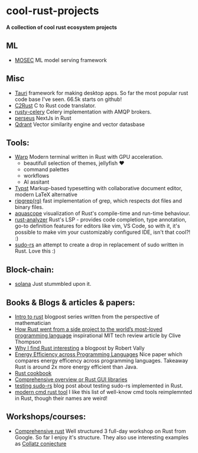 # cool-rust-projects

**A collection of cool rust ecosystem projects**

## ML
- [MOSEC](https://github.com/mosecorg/mosec) ML model serving framework

## Misc

- [Tauri](https://tauri.app/) framework for making desktop apps. So far the most popular rust code base I've seen. 66.5k starts on github!
- [C2Rust](https://c2rust.com/) C to Rust code translator.
- [rusty-celery](https://github.com/rusty-celery/rusty-celery) Celery implementation with AMQP brokers.
- [perseus](https://github.com/framesurge/perseus) NextJs in Rust
- [Qdrant](https://github.com/qdrant/qdrant) Vector similarity engine and vector datasbase

## Tools:

- [Warp](https://www.warp.dev/) Modern terminal written in Rust with GPU acceleration.
  - beautifull selection of themes, jellyfish ❤️
  - command palettes
  - workflows
  - AI assitant
 - [Typst](https://github.com/typst/typst) Markup-based typesetting with collaborative document editor, modern LaTeX alternative
 - [ripgrep(rg)](https://github.com/BurntSushi/ripgrep) fast implementation of grep, which respects dot files and binary files.
 - [aquascope](https://github.com/cognitive-engineering-lab/aquascope) visualization of Rust's compile-time and run-time behaviour.
 - [rust-analyzer](https://rust-analyzer.github.io) Rust's LSP - provides code completion, type annotation, go-to definition features for editors like vim, VS Code, so with it, it's possible to make vim your customizably configured IDE, isn't that cool?! :)
 - [sudo-rs](https://github.com/memorysafety/sudo-rs) an attempt to create a drop in replacement of sudo written in Rust. Love this :)

## Block-chain:
- [solana](https://github.com/solana-labs/solana) Just stummbled upon it.

## Books & Blogs & articles & papers:

- [Intro to rust](https://applied-math-coding.medium.com/list/an-introduction-into-rust-22c99777c5e5) blogpost series written from the perspective of mathematician
- [How Rust went from a side project to the world’s most-loved programming language](https://www.technologyreview.com/2023/02/14/1067869/rust-worlds-fastest-growing-programming-language/) inspirational MIT tech review article by Clive Thompson
- [Why I find Rust interesting](https://shiver.github.io/post/why_i_find_rust_interesting/) a blogpost by Robert Vally
- [Energy Efficiency across Programming Languages](https://greenlab.di.uminho.pt/wp-content/uploads/2017/10/sleFinal.pdf) Nice paper which compares energy efficency across programming languages. Takeaway Rust is around  2x more energy efficient than Java.
- [Rust cookbook](https://rust-lang-nursery.github.io/rust-cookbook/intro.html)
- [Comprehensive overview or Rust GUI libraries](https://monadical.com/posts/shades-of-rust-gui-library-list.html#)
- [testing sudo-rs](https://ferrous-systems.com/blog/testing-sudo-rs/) blog post about testing sudo-rs implemented in Rust.
- [modern cmd rust tool](https://zaiste.net/posts/shell-commands-rust/) I like this list of well-know cmd tools reimplemnted in Rust, though their names are weird!

## Workshops/courses:

- [Comprehensive rust](https://github.com/google/comprehensive-rust) Well structured 3 full-day workshop on Rust from Google. So far I enjoy it's structure. They also use interesting examples as [Collatz conjecture](https://en.wikipedia.org/wiki/Collatz_conjecture)


